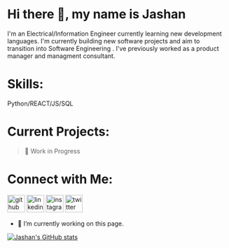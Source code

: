 # Hi there 👋, my name is Jashan

I'm an Electrical/Information Engineer currently learning new development languages. I'm currently building new software projects and aim to transition into Software Engineering . I've previously worked as a product manager and managment consultant.

# **Skills:**

Python/REACT/JS/SQL 

# **Current Projects:**

 > 🔨  Work in Progress

# **Connect with Me:**

[<img src='https://cdn.jsdelivr.net/npm/simple-icons@3.0.1/icons/github.svg' alt='github' height='40'>](https://github.com/jpatel-maker)  [<img src='https://cdn.jsdelivr.net/npm/simple-icons@3.0.1/icons/linkedin.svg' alt='linkedin' height='40'>](https://www.linkedin.com/in/jashan-patel/)  [<img src='https://cdn.jsdelivr.net/npm/simple-icons@3.0.1/icons/instagram.svg' alt='instagram' height='40'>](https://www.instagram.com/jashan_original/)  [<img src='https://cdn.jsdelivr.net/npm/simple-icons@3.0.1/icons/twitter.svg' alt='twitter' height='40'>](https://twitter.com/@jashan_original) 


- 🔭 I’m currently working on this page. 



[![Jashan's GitHub stats](https://github-readme-stats.vercel.app/api?username=jpatel-maker)](https://github.com/anuraghazra/github-readme-stats)
